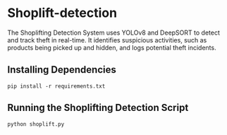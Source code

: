 # Shoplift-detection
The Shoplifting Detection System uses YOLOv8 and DeepSORT to detect and track theft in real-time. It identifies suspicious activities, such as products being picked up and hidden, and logs potential theft incidents. 

Installing Dependencies
 --
`pip install -r requirements.txt`

Running the Shoplifting Detection Script
--
`python shoplift.py `


